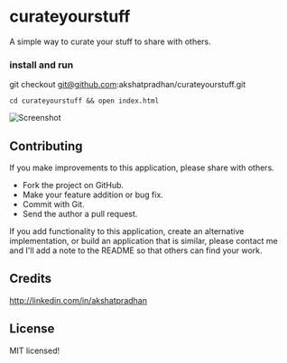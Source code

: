 curateyourstuff
===============

A simple way to curate your stuff to share with others.

### install and run ###
git checkout git@github.com:akshatpradhan/curateyourstuff.git

`cd curateyourstuff && open index.html`


![Screenshot](https://raw.github.com/akshatpradhan/curateyourstuff/master/curateyourstuff.png)


## Contributing

If you make improvements to this application, please share with others.

* Fork the project on GitHub.
* Make your feature addition or bug fix.
* Commit with Git.
* Send the author a pull request.

If you add functionality to this application, create an alternative implementation, or build an application that is similar, please contact me and I'll add a note to the README so that others can find your work.

## Credits

http://linkedin.com/in/akshatpradhan

## License

MIT licensed!
